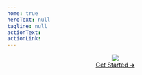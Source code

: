 ```yaml
---
home: true
heroText: null
tagline: null
actionText: 
actionLink: 
---
```



<div align="center">
  <a href="https://www.npmjs.com/package/discord-buttons"><img src="https://cdn.discordapp.com/attachments/846455339419172874/848300816288055296/Main.png"></a>
  <div class="getstartedlink"><a href="/fr/documentation/#welcome">Get Started ➔</a></div>
</div>